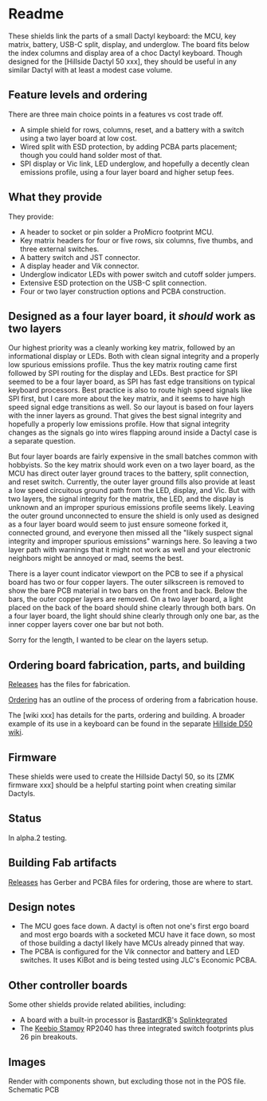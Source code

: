 # Readme

These shields link the parts of a small Dactyl keyboard:
 the MCU, key matrix, battery, USB-C split, display, and underglow.
The board fits below the index columns and display area of a
  choc Dactyl keyboard.
Though designed for the [Hillside Dactyl 50 xxx],
  they should be useful in any similar Dactyl with at least a
  modest case volume.

## Feature levels and ordering

There are three main choice points in a features vs cost trade off.

- A simple shield for rows, columns, reset, and a battery with a switch
  using a two layer board at low cost.
- Wired split with ESD protection,
  by adding PCBA parts placement; though you could hand solder most of that.
- SPI display or Vic link, LED underglow,
  and hopefully a decently clean emissions profile,
  using a four layer board and higher setup fees.

## What they provide

They provide:

- A header to socket or pin solder a ProMicro footprint MCU.
- Key matrix headers for four or five rows, six columns,
   five thumbs, and three external switches.
- A battery switch and JST connector.
- A display header and Vik connector.
- Underglow indicator LEDs with power switch and cutoff solder jumpers.
- Extensive ESD protection on the USB-C split connection.
- Four or two layer construction options and PCBA construction.

## Designed as a four layer board, it *should* work as two layers

Our highest priority was a cleanly working key matrix,
 followed by an informational display or LEDs.
Both with clean signal integrity and a properly low
  spurious emissions profile.
Thus the key matrix routing came first
  followed by SPI routing for the display and LEDs.
Best practice for SPI seemed to be a four layer board,
    as SPI has fast edge transitions on typical keyboard processors.
Best practice is also to route high speed signals like SPI first,
    but I care more about the key matrix,
    and it seems to have high speed signal edge transitions as well.
So our layout is based on four layers with the inner layers as ground.
That gives the best signal integrity
  and hopefully a properly low emissions profile.
How that signal integrity changes as the signals go into wires
  flapping around inside a Dactyl case is a separate question.

But four layer boards are fairly expensive in the small batches
    common with hobbyists.
So the key matrix should work even on a two layer board,
    as the MCU has direct outer layer ground traces
    to the battery, split connection, and reset switch.
Currently, the outer layer ground fills also provide at least a low
    speed circuitous ground path from the LED, display, and Vic.
But with two layers,
  the signal integrity for the matrix, the LED, and the display is unknown
  and an improper spurious emissions profile seems likely.
Leaving the outer ground unconnected to ensure the shield is only used
  as designed as a four layer board
  would seem to just ensure someone forked it, connected ground,
  and everyone then missed all the
  "likely suspect signal integrity and improper spurious emissions"
  warnings here.
So leaving a two layer path with warnings
    that it might not work as well and your electronic neighbors
    might be annoyed or mad, seems the best.

There is a layer count indicator viewport on the PCB to see if a physical board
  has two or four copper layers.
The outer silkscreen is removed to show the bare PCB material in two bars
  on the front and back.
Below the bars, the outer copper layers are removed.
On a two layer board, a light placed on the back of the board
  should shine clearly through both bars.
On a four layer board, the light should shine clearly through only one bar,
  as the inner copper layers cover one bar but not both.

Sorry for the length, I wanted to be clear on the layers setup.

## Ordering board fabrication, parts, and building

[Releases]() has the files for fabrication.

[Ordering]() has an outline of the process of ordering from a
  fabrication house.

The [wiki xxx] has details for the parts, ordering and building.
A broader example of its use in a keyboard can be found in the
  separate [Hillside D50 wiki]().

## Firmware

These shields were used to create the Hillside Dactyl 50,
  so its [ZMK firmware xxx] should be a helpful starting point
  when creating similar Dactyls.

## Status

In alpha.2 testing.

## Building Fab artifacts

[Releases]() has Gerber and PCBA files for ordering,
  those are where to start.

## Design notes

- The MCU goes face down.
  A dactyl is often not one's first ergo board
  and most ergo boards with a socketed MCU have it face down,
  so most of those building a dactyl likely have MCUs already pinned that way.
- The PCBA is configured for the Vik connector and battery and LED switches.
  It uses KiBot and is being tested using JLC's Economic PCBA.

## Other controller boards

Some other shields provide related abilities, including:

- A board with a built-in processor is
[BastardKB](https://bastardkb.com/)'s [Splinktegrated](https://bastardkb.com/product/splinktegrated-rp2040-controller/)
- The [Keebio Stampy](https://keeb.io/products/stampy-prototypes-rp2040-usb-c-controller-board-for-handwiring)
   RP2040 has three integrated switch footprints plus 26 pin breakouts.

## Images

Render with components shown, but excluding those not in the POS file.
Schematic
PCB
